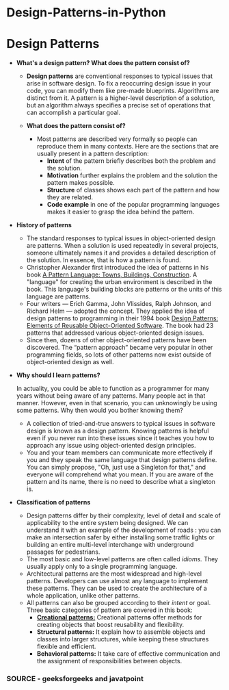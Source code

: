# Design-Patterns-in-Python

# Design Patterns

- ****What's a design pattern? What does the pattern consist of?****
    - **Design patterns** are conventional responses to typical issues that arise in software design. To fix a reoccurring design issue in your code, you can modify them like pre-made blueprints. Algorithms are distinct from it. A pattern is a higher-level description of a solution, but an algorithm always specifies a precise set of operations that can accomplish a particular goal.

    - ****What does the pattern consist of?****
        - Most patterns are described very formally so people can reproduce them in many contexts. Here are the sections that are usually present in a pattern description:
            - **Intent** of the pattern briefly describes both the problem and the solution.
            - **Motivation** further explains the problem and the solution the pattern makes possible.
            - **Structure** of classes shows each part of the pattern and how they are related.
            - **Code example** in one of the popular programming languages makes it easier to grasp the idea behind the pattern.


- ****History of patterns****
    - The standard responses to typical issues in object-oriented design are patterns. When a solution is used repeatedly in several projects, someone ultimately names it and provides a detailed description of the solution. In essence, that is how a pattern is found.
    - Christopher Alexander first introduced the idea of patterns in his book [A Pattern Language: Towns, Buildings, Construction](https://refactoring.guru/pattern-language-book). A "language" for creating the urban environment is described in the book. This language's building blocks are patterns or the units of this language are patterns.
    - Four writers — Erich Gamma, John Vlissides, Ralph Johnson, and Richard Helm — adopted the concept. They applied the idea of design patterns to programming in their 1994 book [Design Patterns: Elements of Reusable Object-Oriented Software](https://refactoring.guru/gof-book). The book had 23 patterns that addressed various object-oriented design issues.
    - Since then, dozens of other object-oriented patterns have been discovered. The “pattern approach” became very popular in other programming fields, so lots of other patterns now exist outside of object-oriented design as well.
    

- ****Why should I learn patterns?****
    
    In actuality, you could be able to function as a programmer for many years without being aware of any patterns. Many people act in that manner. However, even in that scenario, you can unknowingly be using some patterns. Why then would you bother knowing them?
    
    - A collection of tried-and-true answers to typical issues in software design is known as a design pattern. Knowing patterns is helpful even if you never run into these issues since it teaches you how to approach any issue using object-oriented design principles.
    - You and your team members can communicate more effectively if you and they speak the same language that design patterns define. You can simply propose, "Oh, just use a Singleton for that," and everyone will comprehend what you mean. If you are aware of the pattern and its name, there is no need to describe what a singleton is.

    
- ****Classification of patterns****
    - Design patterns differ by their complexity, level of detail and scale of applicability to the entire system being designed. We can understand it with an example of the development of roads : you can make an intersection safer by either installing some traffic lights or building an entire multi-level interchange with underground passages for pedestrians.
    - The most basic and low-level patterns are often called *idioms.* They usually apply only to a single programming language.
    - Architectural patterns are the most widespread and high-level patterns. Developers can use almost any language to implement these patterns. They can be used to create the architecture of a whole application, unlike other patterns.
    - All patterns can also be grouped according to their *intent* or goal. Three basic categories of pattern are covered in this book:
        - [**Creational patterns:**](Creational_patterns) Creational pattern**s** offer methods for creating objects that boost reusability and flexibility.
        - **Structural patterns:** It explain how to assemble objects and classes into larger structures, while keeping these structures flexible and efficient.
        - **Behavioral patterns:** It take care of effective communication and the assignment of responsibilities between objects.

### SOURCE - geeksforgeeks and javatpoint